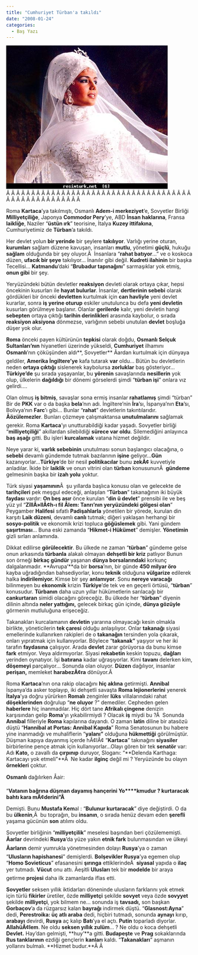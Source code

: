 ```yaml
---
title: "Cumhuriyet Türban'a takıldı"
date: "2008-01-24"
categories: 
  - Baş Yazı
---
```


[![turban031qh3.jpg](../uploads/2008/01/turban031qh3.jpg)](../uploads/2008/01/turban031qh3.jpg "turban031qh3.jpg")Â Â Â Â Â Â Â Â Â Â Â Â Â Â Â Â Â Â Â Â Â Â Â Â Â Â Â Â Â Â Â Â Â Â Â Â Â Â Â Â Â Â Â Â Â Â Â Â Â Â Â Â 

Roma **Kartaca**’ya takılmıştı, Osmanlı **Adem-i merkeziyet**’e, Sovyetler Birliği **Milliyetçiliğe**, Japonya **Commodor Pery**’ye, ABD **İnsan haklarına**, Fransa **laikliğe**, Naziler “**üstün ırk**” teorisine, İtalya **Kuzey ittifakına**, Cumhuriyetimiz de **Türban**’a takıldı.

Her devlet yolun **bir yerinde** bir şeylere **takılıyor**. Varlığı yerine oturan, **kurumları** sağlam düzene kavuşan, insanları **mutlu**, yönetimi **güçlü**, hukuğu **sağlam** olduğunda bir şey oluyor.Â  İnsanlara “**rahat batıyor**…” ve o koskoca düzen, **ufacık bir şeye** takılıyor… İnanılır gibi değil. **Kudreti ilahinin** bir başka Tecellisi… **Katmandu**’daki “**Brubadur tapınağını**” sarmaşıklar yok etmiş, **onun gibi** bir şey.

Yeryüzündeki bütün devletler **reaksiyon** devleti olarak ortaya çıkar, hepsi öncekinin kusurları ile **hayat bulurlar**. İnsanlar, **dertlerinin sebebi** olarak gördükleri bir önceki **devletten** kurtulmak için **can havliyle** yeni devlet kurarlar, sonra **iş yerine oturup** eskiler unutulunca bu defa **yeni devletin** kusurları görülmeye başlanır. Olanlar **gerilerde** kalır, yeni devletin hangi **sebepten** ortaya çıktığı **tarihin derinlikleri** arasında kaybolur, o sırada **reaksiyon aksiyona** dönmezse, varlığının sebebi unutulan **devlet** boşluğa düşer yok olur.

**Roma** önceki payen kültürünün **tepkisi** olarak doğdu, **Osmanlı Selçuk Sultanları’nın** hiyanetleri üzerinde yükseldi, **Cumhuriyet** ilhamını **Osmanlı**’nın çöküşünden aldı**, Sovyetler** Ãardan kurtulmak için dünyaya geldiler, **Amerika İngiltere’ye** kafa tutarak **var** oldu… Bütün bu devletlerin neden **ortaya çıktığı** sislenerek kaybolursa **zorluklar** baş gösteriyor…**Türkiye’de** şu sırada yaşayanlar, bu **yörenin** savaşlarında **nesillerin** yok olup, ülkelerin **dağıldığı** bir dönemi görselerdi şimdi “**türban işi**” onlara vız gelirdi….

Olan olmuş **iş bitmiş**, savaşlar sona ermiş insanlar **rahatlamış** şimdi “türban” Bir de **PKK** var o da başka **bela**’nın adı. İngiltere’nin **İra**’sı, İspanya’nın **Eta**’sı, Bolivya’nın **Farc**’ı gibi… Bunlar “**rahat**” devletlerin takıntılarıdır. **Ãözülemezler**. Bunları çözmeye çalışmaktansa **unutulmalarını** sağlamak gerekir. Roma **Kartaca**’yı unutturabildiği kadar yaşadı. Sovyetler birliği “**milliyetçiliği**” akıllardan silebildiği **sürece var oldu**. Silemediğini anlayınca **baş aşağı** gitti. Bu işleri **kurcalamak** vatana hizmet değildir.

Neye yarar ki, **varlık sebebinin** unutulması sonun başlangıcı olacağına, o **sebebi** devamlı gündemde tutmak bazılarının **işine** geliyor…**Gün** kazanıyorlar…**Türkiye**’de bir nesil **politikacılar** bunu **zekÃ¢** kuvvetiyle anladılar. İkide bir **laiklik** ve onun vitrini olan **türban** konusununÂ  **gündeme** gelmesinin başka bir **izah yolu** yoktur.

Türk siyasi **yaşamının**Â  şu yıllarda başlıca konusu olan ve gelecekte de **tarihçileri** pek meşgul edeceği, anlaşılan “**Türban**” takanağının iki büyük **faydası** vardır: **On beş asır** önce kurulan “**din ü devlet**” prensibi ile ve beş yüz yıl “**ZîllÃ»llÃ¢h-ı fil Âlem: Tanrı’nın yeryüzündeki gölgesi olan**” Peygamber **Halifesi** sıfatlı **Padişahlarla** yönetilen bir yörede, kurulan din karşıtı **Laik düzeni**, devamlı **canlı** tutmak; diğeri yaklaşan herhangi bir **sosyo-politik** ve ekonomik krizi topluca **göğüslemek** gibi. Yani gündem **şaşırtması**… Buna eski zamanda “**Hikmet-i Hükümet**” demişler. **Yönetimin** gizli sırları anlamında.

Dikkat edilirse **görülecektir**. Bu ülkede ne zaman “**türban**” gündeme gelse onun arkasında **türbanla** alakalı olmayan **dehşetli bir kriz** patlıyor Bunun son örneği **birkaç gündür** yaşanan **dünya borsalarındaki** korkunç dalgalanmadır. **Avrupa’**da bir **borsa**’nın, bir günde **450 milyar öro** kayba uğradığından bahsediyorlar, konu **teknik** olduğuna **vülgarize** edilerek halka **indirilemiyor.** Kimse bir şey **anlamıyor**. Sonu **nereye varacağı** bilinmeyen bu **ekonomik** krizin **Türkiye**’de tek ve en geçerli örtüsü, “**türban**” konusudur. **Türbanın** daha uzun yıllar hükümetlerin sarılacağı bir **cankurtaran** simidi olacağını göreceğiz. Bu ülkede her “**türban**” diyenin dilinin altında **neler yattığını,** gelecek birkaç gün içinde, **dünya gözüyle** görmenin mutluluğuna erişeceğiz.

Takanakları kurcalamanın **devletin** yararına olmayacağı kesin olmakla birlikte, yöneticilerin **tek çaresi** olduğu anlaşılıyor. Onlar **takanağı** siyasi emellerinde kullanırken rakipleri de o **takanağın** tersinden yola çıkarak, onları yıpratmak için kullanıyorlar. Böylece “**takanak”** yaşıyor ve her iki tarafın **faydasına** çalışıyor. Arada **devlet** zarar görüyorsa da bunu kimse **fark** etmiyor. Veya aldırmıyorlar. Siyasi **rekabetin** keskin topuzu, **dağları** yerinden oynatıyor. İşi **batırana** kadar uğraşıyorlar. Kimi **tavanı** delerken kim, **döşemeyi** parçalıyor… Sonunda olan oluyor. **Düzen** dağılıyor, insanlar **perişan,** memleket **harabezÃ¢ra** dönüyor.Â 

Roma **Kartaca**’nın ona rakip olacağını **hiç aklına** getirmişti. **Annibal** İspanya’da asker toplayıp, iki dehşetli savaşta **Roma lejionerlerini** yenerek **İtalya**’ya doğru yürürken **Romalı** zenginler **lüks** villalarındaki rahat **döşeklerinden** doğrulup “**ne oluyor** ?” demediler. Cepheden gelen **haberlere** hiç inanmadılar. Hiç dört tane **Afrikalı çingene** denizin karşısından gelip **Roma**’yı yıkabilirmiydi ? Olacak **iş** miydi bu ?Â  Sonunda **Annibal** filleriyle **Roma** kapılarına dayandı. O zaman **latin** diline bir atasözü düştü “**Hannibal at Portas: Annibal Kapıda**” Roma Senatosunun bu habere yine inanmadığı ve muhaliflerin “**yalanı”** olduğuna **hükmettiği** görülmüştür. Düşman kapıya dayanmış içerde hÃ¢lÃ¢ “**Kartaca**” takınağını **siyasiler** birbirlerine pençe atmak için kullanıyorlar…Olayı gören bir tek **senatör** var: Adı **Kato,** o zavallı da **çırpınıp** duruyor, Sloganı: “**Delenda Karthaga: Kartacayı yok etmeli”**Â  Ne kadar **ilginç** değil mi ? Yeryüzünde bu olayın **örnekleri** çoktur.

**Osmanlı** dağılırken Åair:

“**Vatanın bağrına düşman dayamış hançerini Yo****kmudur ? kurtaracak bahtı kara mÃ¢derini”Â** 

Demişti. Bunu **Mustafa Kem**al : “**Bulunur kurtaracak**” diye değiştirdi. O da bu **ülkenin**,Â  bu toprağın, bu **insanın**, o sırada henüz devam eden **şerefli** yaşama gücünün **son** atılımı oldu.

Sovyetler birliğinin “**milliyetçilik**” meselesi başından beri çözülememişti. **Ãarlar** devrindeki **Rusya**’da yüze yakın **etnik fark** bulunmasından ve ülkeyi **Ãarların** demir yumrukla yönetmesinden dolayı **Rusya**’ya o zaman “**Ulusların hapishanesi**” demişlerdi. **Bolşevikler Rusya**’ya egemen olup “**Homo Sovieticus**” efasanesini **şırınga** ettiklerindeÂ  **siyasal** yapıda o **ilaç** yer tutmadı. **Vücut** onu attı. Ãeşitli **Ulusları** tek bir **modelde** bir araya getirme **projesi** daha ilk zamanlarda iflas etti.

**Sovyetler** seksen yıllık iktidarları döneninde ulusların farklarını yok etmek için türlü **fikirler** üretiler, özde **milliyetçi** şekilde **sovyet** veya özde **sovyyet** şekilde **milliyetçi**, yok bilmem ne… sonunda iş **tavsadı,** son başkan **Gorbaçov**’a da rüzgarsız kalan **bayrağı** indirmek düştü. “**Glasnost:Ayna**” dedi, **Perestroika: üç atlı araba** dedi, hiçbiri tutmadı, sonunda **aynayı** kırıp, **arabayı** devirdi, **Rusya** aç kalıp **Batı**’ya el açtı. **Putin** toparladı diyorlar. **AllahüÃ¢lem**. Ne oldu **seksen yıllık zulüm**… ? Ne oldu o koca dehşetli **Devlet.** Hay’dan gelmişti, **huy’**a gitti. **Budapeşte** ve **Prag** sokaklarında **Rus tanklarının** ezdiği gençlerin **kanları** kaldı. “**Takanakları**” aşmanın yollarını bulmalı. **Hizmet budur.**Â Â
